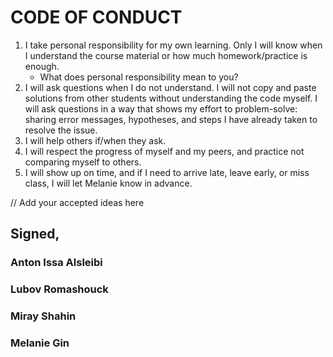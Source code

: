 # CODE OF CONDUCT

1. I take personal responsibility for my own learning. Only I will know when I understand the course material or how much homework/practice is enough. 
	- What does personal responsibility mean to you? 
2. I will ask questions when I do not understand. I will not copy and paste solutions from other students without understanding the code myself. I will ask questions in a way that shows my effort to problem-solve: sharing error messages, hypotheses, and steps I have already taken to resolve the issue. 
3. I will help others if/when they ask.
4. I will respect the progress of myself and my peers, and practice not comparing myself to others.
5. I will show up on time, and if I need to arrive late, leave early, or miss class, I will let Melanie know in advance.

// Add your accepted ideas here 

## Signed,
### Anton Issa Alsleibi 
### Lubov Romashouck
### Miray Shahin
### Melanie Gin
